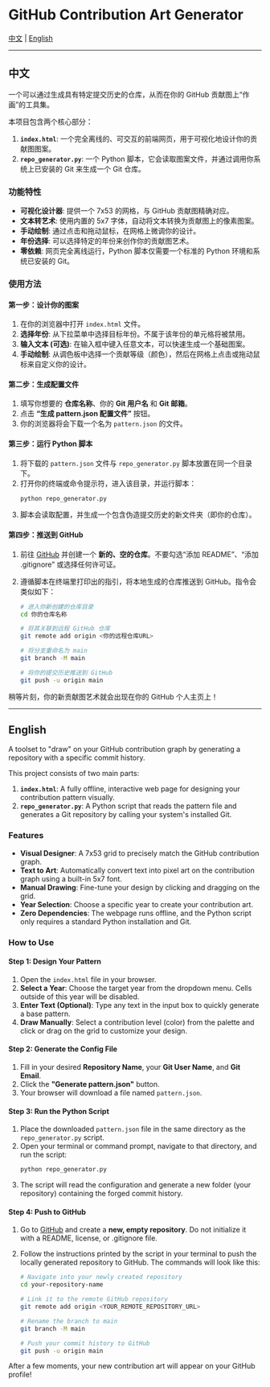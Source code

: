 # GitHub Contribution Art Generator

[中文](#中文) | [English](#english)

---

<a name="中文"></a>

## 中文

一个可以通过生成具有特定提交历史的仓库，从而在你的 GitHub 贡献图上“作画”的工具集。

本项目包含两个核心部分：
1.  **`index.html`**: 一个完全离线的、可交互的前端网页，用于可视化地设计你的贡献图图案。
2.  **`repo_generator.py`**: 一个 Python 脚本，它会读取图案文件，并通过调用你系统上已安装的 Git 来生成一个 Git 仓库。

### 功能特性

* **可视化设计器**: 提供一个 7x53 的网格，与 GitHub 贡献图精确对应。
* **文本转艺术**: 使用内置的 5x7 字体，自动将文本转换为贡献图上的像素图案。
* **手动绘制**: 通过点击和拖动鼠标，在网格上微调你的设计。
* **年份选择**: 可以选择特定的年份来创作你的贡献图艺术。
* **零依赖**: 网页完全离线运行，Python 脚本仅需要一个标准的 Python 环境和系统已安装的 Git。

### 使用方法

#### 第一步：设计你的图案

1.  在你的浏览器中打开 `index.html` 文件。
2.  **选择年份**: 从下拉菜单中选择目标年份。不属于该年份的单元格将被禁用。
3.  **输入文本 (可选)**: 在输入框中键入任意文本，可以快速生成一个基础图案。
4.  **手动绘制**: 从调色板中选择一个贡献等级（颜色），然后在网格上点击或拖动鼠标来自定义你的设计。

#### 第二步：生成配置文件

1.  填写你想要的 **仓库名称**、你的 **Git 用户名** 和 **Git 邮箱**。
2.  点击 **“生成 pattern.json 配置文件”** 按钮。
3.  你的浏览器将会下载一个名为 `pattern.json` 的文件。

#### 第三步：运行 Python 脚本

1.  将下载的 `pattern.json` 文件与 `repo_generator.py` 脚本放置在同一个目录下。
2.  打开你的终端或命令提示符，进入该目录，并运行脚本：
    ```bash
    python repo_generator.py
    ```
3.  脚本会读取配置，并生成一个包含伪造提交历史的新文件夹（即你的仓库）。

#### 第四步：推送到 GitHub

1.  前往 [GitHub](https://github.com) 并创建一个 **新的、空的仓库**。不要勾选“添加 README”、“添加 .gitignore” 或选择任何许可证。
2.  遵循脚本在终端里打印出的指引，将本地生成的仓库推送到 GitHub。指令会类似如下：

    ```bash
    # 进入你新创建的仓库目录
    cd 你的仓库名称

    # 将其关联到远程 GitHub 仓库
    git remote add origin <你的远程仓库URL>

    # 将分支重命名为 main
    git branch -M main

    # 将你的提交历史推送到 GitHub
    git push -u origin main
    ```

稍等片刻，你的新贡献图艺术就会出现在你的 GitHub 个人主页上！

---

<a name="english"></a>

## English

A toolset to "draw" on your GitHub contribution graph by generating a repository with a specific commit history.

This project consists of two main parts:
1.  **`index.html`**: A fully offline, interactive web page for designing your contribution pattern visually.
2.  **`repo_generator.py`**: A Python script that reads the pattern file and generates a Git repository by calling your system's installed Git.

### Features

* **Visual Designer**: A 7x53 grid to precisely match the GitHub contribution graph.
* **Text to Art**: Automatically convert text into pixel art on the contribution graph using a built-in 5x7 font.
* **Manual Drawing**: Fine-tune your design by clicking and dragging on the grid.
* **Year Selection**: Choose a specific year to create your contribution art.
* **Zero Dependencies**: The webpage runs offline, and the Python script only requires a standard Python installation and Git.

### How to Use

#### Step 1: Design Your Pattern

1.  Open the `index.html` file in your browser.
2.  **Select a Year**: Choose the target year from the dropdown menu. Cells outside of this year will be disabled.
3.  **Enter Text (Optional)**: Type any text in the input box to quickly generate a base pattern.
4.  **Draw Manually**: Select a contribution level (color) from the palette and click or drag on the grid to customize your design.

#### Step 2: Generate the Config File

1.  Fill in your desired **Repository Name**, your **Git User Name**, and **Git Email**.
2.  Click the **"Generate pattern.json"** button.
3.  Your browser will download a file named `pattern.json`.

#### Step 3: Run the Python Script

1.  Place the downloaded `pattern.json` file in the same directory as the `repo_generator.py` script.
2.  Open your terminal or command prompt, navigate to that directory, and run the script:
    ```bash
    python repo_generator.py
    ```
3.  The script will read the configuration and generate a new folder (your repository) containing the forged commit history.

#### Step 4: Push to GitHub

1.  Go to [GitHub](https://github.com) and create a **new, empty repository**. Do not initialize it with a README, license, or .gitignore file.
2.  Follow the instructions printed by the script in your terminal to push the locally generated repository to GitHub. The commands will look like this:

    ```bash
    # Navigate into your newly created repository
    cd your-repository-name

    # Link it to the remote GitHub repository
    git remote add origin <YOUR_REMOTE_REPOSITORY_URL>

    # Rename the branch to main
    git branch -M main

    # Push your commit history to GitHub
    git push -u origin main
    ```

After a few moments, your new contribution art will appear on your GitHub profile!
